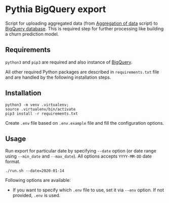 # Pythia BigQuery export

Script for uploading aggregated data (from [Aggregation of data](../cmd/aggregate) script) to [BigQuery database](https://cloud.google.com/bigquery). This is required step for further processing like building a churn prediction model.

## Requirements

`python3` and `pip3` are required and also instance of [BigQuery](https://cloud.google.com/bigquery).

All other required Python packages are described in `requirements.txt` file and are handled by the following installation steps. 

## Installation

```
python3 -m venv .virtualenv;
source .virtualenv/bin/activate
pip3 install -r requirements.txt
```

Create `.env` file based on `.env.example` file and fill the configuration options.

## Usage

Run export for particular date by specifying `--date` option (or date range using `--min_date` and `--max_date`). All options accepts `YYYY-MM-DD` date format.

```
./run.sh --date=2020-01-14 
```

Following options are available:

* If you want to specify which `.env` file to use, set it via `--env` option. If not provided, `.env` is used.